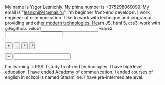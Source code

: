 My name is Yegor Lesnichiy.
My phine number is +375298069099. My email is "lesnichij94@mail.ru".
I'm beginner front-end developer. I work engineer of communication. I like to work with technique and programm providing and other modern technologies.
I learn JS, html 5, css3, work with git&github.
<span>value1<input name="value1" id="value1" type="number"></span>
<span>value2<input type="number" id="value2"></span>
<p>
   <label> <input type="button" value="+" id="plus">
    <input type="button" value="-" id="minus">
    <input type="button" value="*" id="multiply">
    <input type="button" value="/" id="devide">
    </label>
</p>
<p>
  <label> <input type="button" value="=" id="equal"> 
   <input type="text" id="answer">
   </label>
</p>
<script>
var equal=document.getElementById("equal");
    var number1=document.getElementById("value1");
    var number2=document.getElementById("value2");
var answer=document.getElementById("answer");
    var plus =document.getElementById("plus");
    plus.addEventListener('click',onPlus);
    function onPlus()
    {var result=+number1.value+(+number2.value);
    //document.getElementById("equal").innerHTML=result.value;
     document.getElementById("answer").value=result;
   }
   
</script>
I'm learning in RSS. I study front-end technologies.
I have high level education. I have ended Academy of communication. I ended courses of english in school is named Streamline.
I have pre-intermediate level. 
